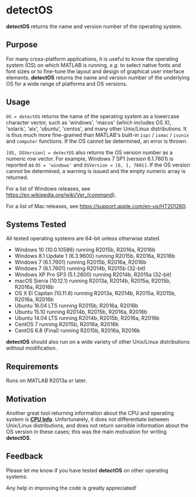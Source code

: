 # detectOS

**detectOS** returns the name and version number of the operating system.

## Purpose

For many cross-platform applications, it is useful to know the operating system (OS) on which MATLAB is running, *e.g.* to select native fonts and font sizes or to fine-tune the layout and design of graphical user interface elements. **detectOS** returns the name and version number of the underlying OS for a wide range of platforms and OS versions. 

## Usage 

`OS = detectOS` returns the name of the operating system as a lowercase character vector, such as 'windows', 'macos' (which includes OS X), 'solaris', 'aix', 'ubuntu', 'centos', and many other Unix/Linux distributions. It is thus much more fine-grained than MATLAB's built-in `ispc` / `ismac` / `isunix` and `computer` functions. If the OS cannot be determined, an error is thrown.

`[OS, OSVersion] = detectOS` also returns the OS version number as a numeric row vector. For example, Windows 7 SP1 (version 6.1.7601) is reported as `OS = 'windows'` and `OSVersion = [6, 1, 7601]`. If the OS version cannot be determined, a warning is issued and the empty numeric array is returned.

For a list of Windows releases, see https://en.wikipedia.org/wiki/Ver_(command).

For a list of Mac releases, see https://support.apple.com/en-us/HT201260.

## Systems Tested

All tested operating systems are 64-bit unless otherwise stated.

* Windows 10 (10.0.10586) running R2015b, R2016a, R2016b
* Windows 8.1 Update 1 (6.3.9600) running R2015b, R2016a, R2016b
* Windows 7 (6.1.7601) running R2015b, R2016a, R2016b
* Windows 7 (6.1.7601) running R2014b, R2015b (32-bit)
* Windows XP Pro SP3 (5.1.2600) running R2014b, R2015a (32-bit)
* macOS Sierra (10.12.1) running R2013a, R2014b, R2015a, R2015b, R2016a, R2016b
* OS X El Capitan (10.11.6) running R2013a, R2014b, R2015a, R2015b, R2016a, R2016b
* Ubuntu 16.04 LTS running R2015b, R2016a, R2016b
* Ubuntu 15.10 running R2014b, R2015b, R2016a, R2016b
* Ubuntu 14.04 LTS running R2014b, R2015b, R2016a, R2016b
* CentOS 7 running R2015b, R2016a, R2016b
* CentOS 6.8 (Final) running R2015b, R2016a, R2016b

**detectOS** should also run on a wide variety of other Unix/Linux distributions without modification.

## Requirements

Runs on MATLAB R2013a or later.

## Motivation

Another great tool returning information about the CPU and operating system is **[CPU Info](https://www.mathworks.com/matlabcentral/fileexchange/33155-cpu-info)**. Unfortunately, it does not differentiate between Unix/Linux distributions, and does not return sensible information about the OS version in these cases; this was the main motivation for writing **detectOS**.

## Feedback

Please let me know if you have tested **detectOS** on other operating systems.

Any help in improving the code is greatly appreciated!
